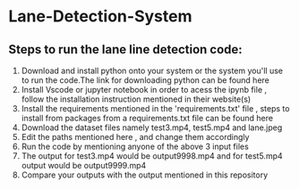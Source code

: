 # Lane-Detection-System
## Steps to run the lane line detection code:
1. Download and install python onto your system or the system you'll use to run the code.The link for downloading python can be found here
2. Install Vscode or jupyter notebook in order to acess the ipynb file , follow the installation instruction mentioned in their website(s)
3. Install the requirements mentioned in the 'requirements.txt' file , steps to install from packages from a requirements.txt file can be found here
4. Download the dataset files namely test3.mp4, test5.mp4 and lane.jpeg 
5. Edit the paths mentioned here , and change them accordingly
6. Run the code by mentioning anyone of the above 3 input files
7. The output for test3.mp4 would be output9998.mp4 and for test5.mp4 output would be output9999.mp4
8. Compare your outputs with the output mentioned in this repository
